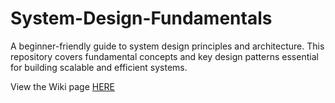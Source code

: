 # System-Design-Fundamentals
A beginner-friendly guide to system design principles and architecture. This repository covers fundamental concepts and key design patterns essential for building scalable and efficient systems.

View the Wiki page [HERE](https://github.com/llalov/System-Design-Fundamentals/wiki)
